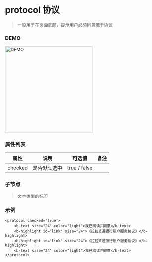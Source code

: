 # protocol 协议
> 一般用于在页面底部，提示用户必须同意若干协议

### DEMO
<div><img alt="DEMO" src="https://ohc0dpsgs.qnssl.com/lego/images/agreement.png" width="280.859"/></div>

### 属性列表

属性 | 说明 | 可选值 | 备注 
--- | --- | --- | ---
checked | 是否默认选中 | true / false | 


### 子节点
> 文本类型的标签

### 示例
```
<protocol checked='true'>
    <b-text size="24" color="light">我已阅读并同意</b-text>
    <b-highlight id="link" size="24">《拉拉直通银行账户服务协议》</b-highlight>
    <b-highlight id="link" size="24">《拉拉直通银行账户服务协议》</b-highlight>
    <b-text size="24" color="light">我已阅读并同意</b-text>
</protocol>
```

### &nbsp;